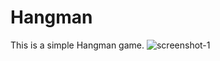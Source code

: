 # Hangman
This is a simple Hangman game.
![screenshot-1](https://user-images.githubusercontent.com/84345598/122676086-f99fe680-d1f9-11eb-8198-ce9fcf8bf95a.png)
